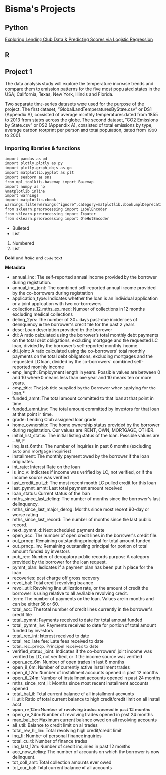 # Bisma's Projects 

## Python 
[Exploring Lending Club Data & Predicting Scores via Logistic Regression](https://github.com/bismab/LendingClub_Expl_LogReg/blob/master/Term%20Project%20v.13%20(Tuning%20with%20%26%20without%20RFE)%20Grid%20Search.ipynb)

## R


## Project 1

The data analysis study will explore the temperature increase trends and compare them to emission patterns for the five most populated states in the USA; California, Texas, New York, Illinois and Florida.

Two separate time-series datasets were used for the purpose of the project. The first dataset, “GlobalLandTemperaturesByState.csv” or DS1 (Appendix A), consisted of average monthly temperatures dated from 1855 to 2013 from states across the globe. The second dataset, “CO2 Emissions by State.csv” or DS2 (Appendix A), consisted of total emissions by type, average carbon footprint per person and total population, dated from 1960 to 2001.

### Importing libraries & functions

```markdown
import pandas as pd
import plotly.plotly as py
import plotly.graph_objs as go
import matplotlib.pyplot as plt
import seaborn as sns
from mpl_toolkits.basemap import Basemap
import numpy as np
%matplotlib inline  
import warnings
import matplotlib.cbook
warnings.filterwarnings("ignore",category=matplotlib.cbook.mplDeprecation)
from sklearn.preprocessing import LabelEncoder
from sklearn.preprocessing import Imputer
from sklearn.preprocessing import OneHotEncoder
```

- Bulleted
- List

1. Numbered
2. List

**Bold** and _Italic_ and `Code` text

**Metadata**
- annual_inc: The self-reported annual income provided by the borrower during registration.
- annual_inc_joint: The combined self-reported annual income provided by the co-borrowers during registration
- application_type: Indicates whether the loan is an individual application or a joint application with two co-borrowers
- collections_12_mths_ex_med: Number of collections in 12 months excluding medical collections
- delinq_2yrs: The number of 30+ days past-due incidences of delinquency in the borrower's credit file for the past 2 years
- desc: Loan description provided by the borrower
- dti: A ratio calculated using the borrower’s total monthly debt payments on the total debt obligations, excluding mortgage and the requested LC loan, divided by the borrower’s self-reported monthly income.
- dti_joint: A ratio calculated using the co-borrowers' total monthly payments on the total debt obligations, excluding mortgages and the requested LC loan, divided by the co-borrowers' combined self-reported monthly income
- emp_length: Employment length in years. Possible values are between 0 and 10 where 0 means less than one year and 10 means ten or more years.
- emp_title: The job title supplied by the Borrower when applying for the loan.*
- funded_amnt: The total amount committed to that loan at that point in time.
- funded_amnt_inv: The total amount committed by investors for that loan at that point in time.
- grade: Lending Club assigned loan grade
- home_ownership: The home ownership status provided by the borrower during registration. Our values are: RENT, OWN, MORTGAGE, OTHER.
- initial_list_status: The initial listing status of the loan. Possible values are – W, F
- inq_last_6mths: The number of inquiries in past 6 months (excluding auto and mortgage inquiries)
- installment: The monthly payment owed by the borrower if the loan originates.
- int_rate: Interest Rate on the loan
- is_inc_v: Indicates if income was verified by LC, not verified, or if the income source was verified
- last_credit_pull_d: The most recent month LC pulled credit for this loan
- last_pymnt_amnt: Last total payment amount received
- loan_status: Current status of the loan
- mths_since_last_delinq: The number of months since the borrower's last delinquency.
- mths_since_last_major_derog: Months since most recent 90-day or worse rating
- mths_since_last_record: The number of months since the last public record.
- next_pymnt_d: Next scheduled payment date
- open_acc: The number of open credit lines in the borrower's credit file.
- out_prncp: Remaining outstanding principal for total amount funded
- out_prncp_inv: Remaining outstanding principal for portion of total amount funded by investors
- pub_rec: Number of derogatory public records purpose A category provided by the borrower for the loan request.
- pymnt_plan: Indicates if a payment plan has been put in place for the loan
- recoveries: post charge off gross recovery
- revol_bal: Total credit revolving balance
- revol_util: Revolving line utilization rate, or the amount of credit the borrower is using relative to all available revolving credit.
- term: The number of payments on the loan. Values are in months and can be either 36 or 60.
- total_acc: The total number of credit lines currently in the borrower's credit file
- total_pymnt: Payments received to date for total amount funded
- total_pymnt_inv: Payments received to date for portion of total amount funded by investors
- total_rec_int: Interest received to date
- total_rec_late_fee: Late fees received to date
- total_rec_prncp: Principal received to date
- verified_status_joint: Indicates if the co-borrowers' joint income was verified by LC, not verified, or if the income source was verified
- open_acc_6m: Number of open trades in last 6 months
- open_il_6m: Number of currently active installment trades
- open_il_12m: Number of installment accounts opened in past 12 months
- open_il_24m: Number of installment accounts opened in past 24 months
- mths_since_rcnt_il: Months since most recent installment accounts opened
- total_bal_il: Total current balance of all installment accounts
- il_util: Ratio of total current balance to high credit/credit limit on all install acct
- open_rv_12m: Number of revolving trades opened in past 12 months
- open_rv_24m: Number of revolving trades opened in past 24 months
- max_bal_bc: Maximum current balance owed on all revolving accounts
- all_util: Balance to credit limit on all trades
- total_rev_hi_lim:   Total revolving high credit/credit limit
- inq_fi: Number of personal finance inquiries
- total_cu_tl: Number of finance trades
- inq_last_12m: Number of credit inquiries in past 12 months
- acc_now_delinq: The number of accounts on which the borrower is now delinquent.
- tot_coll_amt: Total collection amounts ever owed
- tot_cur_bal: Total current balance of all accounts
